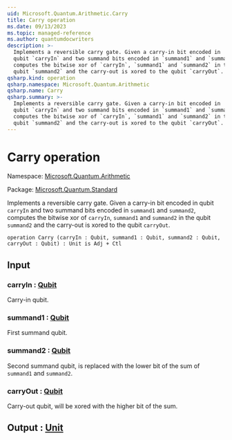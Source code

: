 ```yaml
---
uid: Microsoft.Quantum.Arithmetic.Carry
title: Carry operation
ms.date: 09/13/2023
ms.topic: managed-reference
ms.author: quantumdocwriters
description: >-
  Implements a reversible carry gate. Given a carry-in bit encoded in
  qubit `carryIn` and two summand bits encoded in `summand1` and `summand2`,
  computes the bitwise xor of `carryIn`, `summand1` and `summand2` in the
  qubit `summand2` and the carry-out is xored to the qubit `carryOut`.
qsharp.kind: operation
qsharp.namespace: Microsoft.Quantum.Arithmetic
qsharp.name: Carry
qsharp.summary: >-
  Implements a reversible carry gate. Given a carry-in bit encoded in
  qubit `carryIn` and two summand bits encoded in `summand1` and `summand2`,
  computes the bitwise xor of `carryIn`, `summand1` and `summand2` in the
  qubit `summand2` and the carry-out is xored to the qubit `carryOut`.
---
```


# Carry operation

Namespace: [Microsoft.Quantum.Arithmetic](xref:Microsoft.Quantum.Arithmetic)

Package: [Microsoft.Quantum.Standard](https://nuget.org/packages/Microsoft.Quantum.Standard)


Implements a reversible carry gate. Given a carry-in bit encoded inqubit `carryIn` and two summand bits encoded in `summand1` and `summand2`,computes the bitwise xor of `carryIn`, `summand1` and `summand2` in thequbit `summand2` and the carry-out is xored to the qubit `carryOut`.

```qsharp
operation Carry (carryIn : Qubit, summand1 : Qubit, summand2 : Qubit, carryOut : Qubit) : Unit is Adj + Ctl
```


## Input

### carryIn : [Qubit](xref:microsoft.quantum.qsharp.valueliterals#qubit-literals)

Carry-in qubit.


### summand1 : [Qubit](xref:microsoft.quantum.qsharp.valueliterals#qubit-literals)

First summand qubit.


### summand2 : [Qubit](xref:microsoft.quantum.qsharp.valueliterals#qubit-literals)

Second summand qubit, is replaced with the lower bit of the sum of`summand1` and `summand2`.


### carryOut : [Qubit](xref:microsoft.quantum.qsharp.valueliterals#qubit-literals)

Carry-out qubit, will be xored with the higher bit of the sum.



## Output : [Unit](xref:microsoft.quantum.qsharp.valueliterals#unit-literal)

